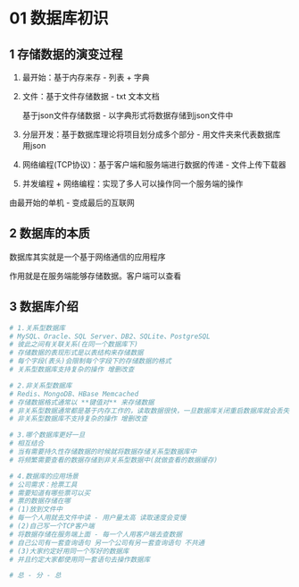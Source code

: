 # 01 数据库初识

## 1 存储数据的演变过程

1. 最开始：基于内存来存 - 列表 + 字典

2. 文件：基于文件存储数据 - txt 文本文档

   基于json文件存储数据 - 以字典形式将数据存储到json文件中

3. 分层开发：基于数据库理论将项目划分成多个部分 - 用文件夹来代表数据库 用json

4. 网络编程(TCP协议)：基于客户端和服务端进行数据的传递 - 文件上传下载器

5. 并发编程 + 网络编程：实现了多人可以操作同一个服务端的操作



由最开始的单机 - 变成最后的互联网



## 2 数据库的本质

数据库其实就是一个基于网络通信的应用程序

作用就是在服务端能够存储数据。客户端可以查看



## 3 数据库介绍

```python
# 1.关系型数据库
# MySQL、Oracle、SQL Server、DB2、SQLite、PostgreSQL
# 彼此之间有关联关系(在同一个数据库下)
# 存储数据的表现形式是以表结构来存储数据
# 每个字段(表头)会限制每个字段下的存储数据的格式
# 关系型数据库支持复杂的操作 增删改查

# 2.非关系型数据库
# Redis、MongoDB、HBase Memcached
# 存储数据格式通常以 **键值对** 来存储数据
# 非关系型数据通常都是基于内存工作的，读取数据很快，一旦数据库关闭重启数据库就会丢失
# 非关系型数据库不支持复杂的操作 增删改查

# 3.哪个数据库更好一旦
# 相互结合
# 当有需要持久性存储数据的时候就将数据存储关系型数据库中
# 将频繁需要查看的数据存储到非关系型数据中(就做查看的数据缓存)

# 4.数据库的应用场景
# 公司需求：抢票工具
# 需要知道有哪些票可以买
# 票的数据存储在哪
# (1)放到文件中
# 每一个人用就去文件中读 - 用户量太高 读取速度会变慢
# (2)自己写一个TCP客户端
# 将数据存储在服务端上面 - 每一个人用客户端去查数据
# 自己公司有一套查询语句 另一个公司有另一套查询语句 不共通
# (3)大家约定好用同一个写好的数据库
# 并且约定大家都使用同一套语句去操作数据库

# 总 - 分 - 总
```



